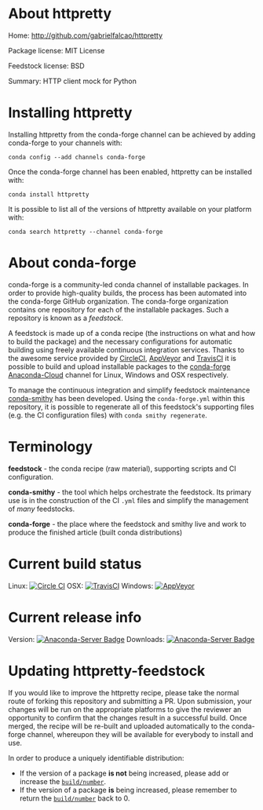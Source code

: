 About httpretty
===============

Home: http://github.com/gabrielfalcao/httpretty

Package license: MIT License

Feedstock license: BSD

Summary: HTTP client mock for Python



Installing httpretty
====================

Installing httpretty from the conda-forge channel can be achieved by adding conda-forge to your channels with:

```
conda config --add channels conda-forge
```

Once the conda-forge channel has been enabled, httpretty can be installed with:

```
conda install httpretty
```

It is possible to list all of the versions of httpretty available on your platform with:

```
conda search httpretty --channel conda-forge
```


About conda-forge
=================

conda-forge is a community-led conda channel of installable packages.
In order to provide high-quality builds, the process has been automated into the
conda-forge GitHub organization. The conda-forge organization contains one repository 
for each of the installable packages. Such a repository is known as a *feedstock*.

A feedstock is made up of a conda recipe (the instructions on what and how to build
the package) and the necessary configurations for automatic building using freely
available continuous integration services. Thanks to the awesome service provided by
[CircleCI](https://circleci.com/), [AppVeyor](http://www.appveyor.com/)
and [TravisCI](https://travis-ci.org/) it is possible to build and upload installable
packages to the [conda-forge](https://anaconda.org/conda-forge)
[Anaconda-Cloud](http://docs.anaconda.org/) channel for Linux, Windows and OSX respectively.

To manage the continuous integration and simplify feedstock maintenance
[conda-smithy](http://github.com/conda-forge/conda-smithy) has been developed.
Using the ``conda-forge.yml`` within this repository, it is possible to regenerate all of
this feedstock's supporting files (e.g. the CI configuration files) with ``conda smithy regenerate``.


Terminology
===========

**feedstock** - the conda recipe (raw material), supporting scripts and CI configuration.

**conda-smithy** - the tool which helps orchestrate the feedstock.
                   Its primary use is in the construction of the CI ``.yml`` files
                   and simplify the management of *many* feedstocks.

**conda-forge** - the place where the feedstock and smithy live and work to
                  produce the finished article (built conda distributions)

Current build status
====================
Linux: [![Circle CI](https://circleci.com/gh/conda-forge/httpretty-feedstock.svg?style=svg)](https://circleci.com/gh/conda-forge/httpretty-feedstock)
OSX: [![TravisCI](https://travis-ci.org/conda-forge/httpretty-feedstock.svg?branch=master)](https://travis-ci.org/conda-forge/httpretty-feedstock) 
Windows: [![AppVeyor](https://ci.appveyor.com/api/projects/status/github/conda-forge/httpretty-feedstock?svg=True)](https://ci.appveyor.com/project/conda-forge/httpretty-feedstock/branch/master)

Current release info
====================
Version: [![Anaconda-Server Badge](https://anaconda.org/conda-forge/httpretty/badges/version.svg)](https://anaconda.org/conda-forge/httpretty)
Downloads: [![Anaconda-Server Badge](https://anaconda.org/conda-forge/httpretty/badges/downloads.svg)](https://anaconda.org/conda-forge/httpretty)


Updating httpretty-feedstock
============================

If you would like to improve the httpretty recipe, please take the normal
route of forking this repository and submitting a PR. Upon submission, your changes will
be run on the appropriate platforms to give the reviewer an opportunity to confirm that the
changes result in a successful build. Once merged, the recipe will be re-built and uploaded
automatically to the conda-forge channel, whereupon they will be available for everybody to
install and use.

In order to produce a uniquely identifiable distribution:
 * If the version of a package **is not** being increased, please add or increase
   the [``build/number``](http://conda.pydata.org/docs/building/meta-yaml.html#build-number-and-string). 
 * If the version of a package **is** being increased, please remember to return
   the [``build/number``](http://conda.pydata.org/docs/building/meta-yaml.html#build-number-and-string)
   back to 0.
